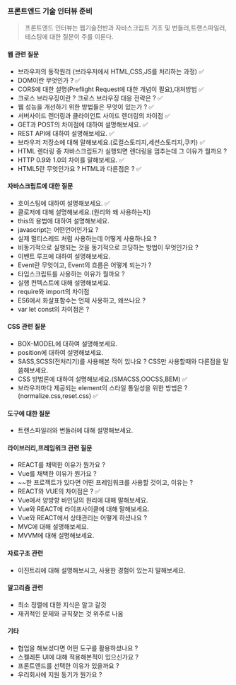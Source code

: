 ### 프론트엔드 기술 인터뷰 준비

> 프론트엔드 인터뷰는 웹기술전반과 자바스크립트 기초 및 번들러,트랜스파일러,테스팅에 대한 질문이 주를 이룬다. 

#### 웹 관련 질문

- 브라우저의 동작원리 (브라우저에서 HTML,CSS,JS를 처리하는 과정) ✅
- DOM이란 무엇인가 ? ✅
- CORS에 대한 설명(Preflight Request에 대한 개념이 필요),대처방법 ✅
- 크로스 브라우징이란 ? 크로스 브라우징 대응 전략은 ? ✅
- 웹 성능을 개선하기 위한 방법들은 무엇이 있는가 ? ✅
- 서버사이드 렌더링과 클라이언트 사이드 렌더링의 차이점 ✅
- GET과 POST의 차이점에 대하여 설명해보세요. ✅
- REST API에 대하여 설명해보세요. ✅
- 브라우저 저장소에 대해 말해보세요.(로컬스토리지,세션스토리지,쿠키) ✅
- HTML 렌더링 중 자바스크립트가 실행되면 렌더링을 멈추는데 그 이유가 뭘까요 ?
- HTTP 0.9와 1.0의 차이를 말해보세요. ✅
- HTML5란 무엇인가요 ? HTML과 다른점은 ? ✅

#### 자바스크립트에 대한 질문
- 호이스팅에 대하여 설명해보세요. ✅
- 클로저에 대해 설명해보세요.(원리와 왜 사용하는지)
- this의 용법에 대하여 설명해보세요.
- javascript는 어떤언어인가요 ?
- 실제 멀티스레드 처럼 사용하는데 어떻게 사용하나요 ?
- 비동기적으로 실행되는 것을 동기적으로 코딩하는 방법이 무엇인가요 ?
- 이벤트 루프에 대하여 설명해보세요.
- Event란 무엇이고, Event의 흐름은 어떻게 되는가 ?
- 타입스크립트를 사용하는 이유가 뭘까요 ?
- 실행 컨텍스트에 대해 설명해보세요.
- require와 import의 차이점
- ES6에서 화살표함수는 언제 사용하고, 왜쓰나요 ?
- var let const의 차이점은 ?

#### CSS 관련 질문
- BOX-MODEL에 대하여 설명해보세요.
- position에 대하여 설명해보세요.
- SASS,SCSS(전처리기)를 사용해본 적이 있나요 ? CSS만 사용할때와 다른점을 말씀해보세요.
- CSS 방법론에 대하여 설명해보세요.(SMACSS,OOCSS,BEM) ✅
- 브라우저마다 제공되는 element의 스타일 통일성을 위한 방법은 ? (normalize.css,reset.css) ✅

#### 도구에 대한 질문
- 트랜스파일러와 번들러에 대해 설명해보세요.


#### 라이브러리,프레임워크 관련 질문
- REACT를 채택한 이유가 뭔가요 ?
- Vue를 채택한 이유가 뭔가요 ?
- ~~한 프로젝트가 있다면 어떤 프레임워크를 사용할 것이고, 이유는 ?
- REACT와 VUE의 차이점은 ? ✅
- Vue에서 양방향 바인딩의 원리에 대해 말해보세요.
- Vue와 REACT에 라이프사이클에 대해 말해보세요.
- Vue와 REACT에서 상태관리는 어떻게 하셨나요 ?
- MVC에 대해 설명해보세요.
- MVVM에 대해 설명해보세요.

#### 자료구조 관련
- 이진트리에 대해 설명해보시고, 사용한 경험이 있는지 말해보세요.

#### 알고리즘 관련
- 최소 정렬에 대한 지식은 알고 갈것
- 재귀적인 문제와 규칙찾는 것 위주로 나옴

#### 기타
- 협업을 해보셨다면 어떤 도구를 활용하셨나요 ?
- 스켈레톤 UI에 대해 적용해본적이 있으신가요 ?
- 프론트엔드를 선택한 이유가 있을까요 ?
- 우리회사에 지원 동기가 뭔가요 ?